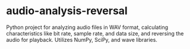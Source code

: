 # audio-analysis-reversal
Python project for analyzing audio files in WAV format, calculating characteristics like bit rate, sample rate, and data size, and reversing the audio for playback. Utilizes NumPy, SciPy, and wave libraries.
